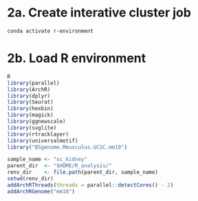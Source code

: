 # 2a. Create interative cluster job

```console
conda activate r-environment
```

# 2b. Load R environment
```R
R 
library(parallel)
library(ArchR) 
library(dplyr) 
library(Seurat) 
library(hexbin)
library(magick)
library(ggnewscale)
library(svglite)
library(rtracklayer)
library(universalmotif)
library("BSgenome.Mmusculus.UCSC.mm10")

sample_name <- "sc_kidney" 
parent_dir  <- "$HOME/R_analysis/" 
renv_dir    <- file.path(parent_dir, sample_name)
setwd(renv_dir)
addArchRThreads(threads = parallel::detectCores() - 2)
addArchRGenome("mm10")
```

